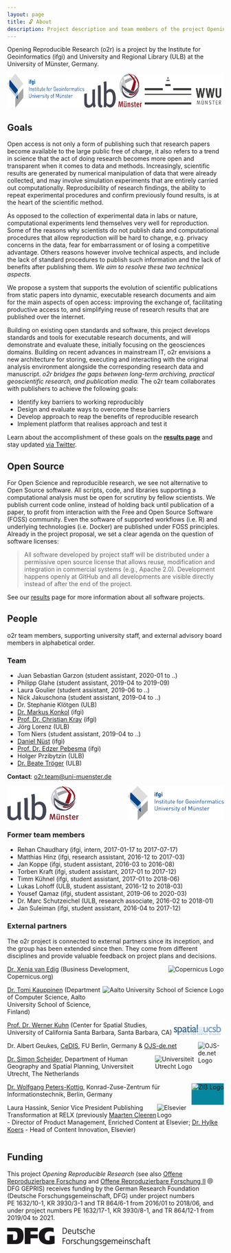 ```yaml
---
layout: page
title: 🔓 About
description: Project description and team members of the project Opening Reproducible Research
---
```


Opening Reproducible Research (o2r) is a project by the Institute for Geoinformatics (ifgi) and University and Regional Library (ULB) at the University of Münster, Germany.

<div style="display: flex; justify-content:space-between;">
  <a href="https://www.uni-muenster.de/Geoinformatics/" title="ifgi website"><img src="/public/images/ifgilogo.svg" height="80" alt="ifgi Logo" /></a>
  <a href="https://www.ulb.uni-muenster.de/" title="ULB website"><img src="/public/images/ulblogo.svg" height="80" alt="ULB Logo" /></a>
  <a href="https://www.uni-muenster.de/" title="WWU website"><img src="/public/images/wwulogo.svg" height="80" alt="WWU Logo" /></a>
</div>

## Goals

Open access is not only a form of publishing such that research papers become available to the large public free of charge, it also refers to a trend in science that the act of doing research becomes more open and transparent when it comes to data and methods.
Increasingly, scientific results are generated by numerical manipulation of data that were already collected, and may involve simulation experiments that are entirely carried out computationally.
Reproducibility of research findings, the ability to repeat experimental procedures and confirm previously found results, is at the heart of the scientific method.

As opposed to the collection of experimental data in labs or nature, computational experiments lend themselves very well for reproduction. 
Some of the reasons why scientists do not publish data and computational procedures that allow reproduction will be hard to change, e.g. privacy concerns in the data, fear for embarrassment or of losing a competitive advantage.
Others reasons however involve technical aspects, and include the lack of standard procedures to publish such information and the lack of benefits after publishing them.
*We aim to resolve these two technical aspects.*

We propose a system that supports the evolution of scientific publications from static papers into dynamic, executable research documents and aim for the main aspects of open access: improving the exchange of, facilitating productive access to, and simplifying reuse of research results that are published over the internet.

Building on existing open standards and software, this project develops standards and tools for executable research documents, and will demonstrate and evaluate these, initially focusing on the geosciences domains.
Building on recent advances in mainstream IT, o2r envisions a new architecture for storing, executing and interacting with the original analysis environment alongside the corresponding research data and manuscript.
_o2r bridges the gaps between long-term archiving, practical geoscientific research, and publication media._
The o2r team collaborates with publishers to achieve the following goals:

- Identify key barriers to working reproducibly
- Design and evaluate ways to overcome these barriers
- Develop approach to reap the benefits of reproducible research
- Implement platform that realises approach and test it

Learn about the accomplishment of these goals on the **[results page](/results)** and stay updated [via Twitter](https://twitter.com/o2r_project).

## Open Source

For Open Science and reproducible research, we see not alternative to Open Source software.
All scripts, code, and libraries supporting a computational analysis must be open for scrutiny by fellow scientists.
We publish current code online, instead of holding back until publication of a paper, to profit from interaction with the Free and Open Source Software (FOSS) community.
Even the software of supported workflows (i.e. R) and underlying technologies (i.e. Docker) are published under FOSS principles.
Already in the project proposal, we set a clear agenda on the question of software licenses:

> All software developed by project staff will be distributed under a permissive open source license that allows reuse, modification and integration in commercial systems (e.g., Apache 2.0). Development happens openly at GitHub and all developments are visible directly instead of after the end of the project.

See our [results](/results) page for more information about all software projects.

## People

o2r team members, supporting university staff, and external advisory board members in alphabetical order.

### Team

- Juan Sebastian Garzon (student assistant, 2020-01 to ..)
- Philipp Glahe (student assistant, 2019-04 to 2019-09)
- Laura Goulier (student assistant, 2019-06 to ..)
- Nick Jakuschona (student assistant, 2019-04 to ..)
- Dr. Stephanie Klötgen (ULB)
- [Dr. Markus Konkol](http://www.uni-muenster.de/Geoinformatics/en/institute/staff/index.php/125/Markus_Konkol) (ifgi)
- [Prof. Dr. Christian Kray](http://www.uni-muenster.de/Geoinformatics/institute/staff/index.php/118/Christian_Kray) (ifgi)
- Jörg Lorenz (ULB)
- Tom Niers (student assistant, 2019-04 to ..)
- [Daniel Nüst](http://www.uni-muenster.de/Geoinformatics/en/institute/staff/index.php/35/Daniel_N%C3%BCst) (ifgi)
- [Prof. Dr. Edzer Pebesma](http://www.uni-muenster.de/Geoinformatics/institute/staff/index.php/119/Edzer_Pebesma) (ifgi)
- Holger Przibytzin (ULB)
- [Dr. Beate Tröger](https://www.ulb.uni-muenster.de/~personal/troeger) (ULB)

**Contact**: [o2r.team@uni-muenster.de](mailto:o2r.team@uni-muenster.de)

[<img src="/public/images/ulblogo.svg" height="80" style="float: left" alt="ULB Logo" />](https://www.ulb.uni-muenster.de/)

[<img src="/public/images/ifgilogo.svg" height="80" style="float: right" alt="ifgi Logo" />](https://www.uni-muenster.de/Geoinformatics/)

<div style="clear: both;"></div>

### Former team members

- Rehan Chaudhary (ifgi, intern, 2017-01-17 to 2017-07-17)
- Matthias Hinz (ifgi, research assistant, 2016-12 to 2017-03)
- Jan Koppe (ifgi, student assistant, 2016-03 to 2016-08)
- Torben Kraft (ifgi, student assistant, 2017-01 to 2017-12)
- Timm Kühnel (ifgi, student assistant, 2017-01 to 2018-06)
- Lukas Lohoff (ULB, student assistant, 2016-12 to 2018-03)
- Yousef Qamaz (ifgi, student assistant, 2019-06 to 2020-03)
- Dr. Marc Schutzeichel (ULB, research associate, 2016-02 to 2018-01)
- Jan Suleiman (ifgi, student assistant, 2016-04 to 2017-12)

### External partners

The o2r project is connected to external partners since its inception, and the group has been extended since then.
They come from different disciplines and provide valuable feedback on project plans and decisions.

[<img src="{{ 'public/images/logo_copernicus_publications_rgb.png' | relative_url }}" style="float:right;" height="30" alt="Copernicus Logo" />](https://www.copernicus.org/)[Dr. Xenia van Edig](http://www.copernicus.org/contact_us.html) (Business Development, Copernicus.org)

[<img src="https://upload.wikimedia.org/wikipedia/en/thumb/2/2f/Aalto_University_School_of_Science.svg/137px-Aalto_University_School_of_Science.svg.png" style="float:right;" height="50" alt="Aalto University School of Science Logo" />](http://sci.aalto.fi/en/)[Dr. Tomi Kauppinen](http://www.kauppinen.net/tomi/) (Department of Computer Science, Aalto University School of Science, Finland)

[<img src="/public/images/spatial-ucsb-logo.jpg" style="float:right;" height="40" alt="Spatial@UCSB Logo" />](http://spatial.ucsb.edu/) [Prof. Dr. Werner Kuhn](http://geog.ucsb.edu/~kuhn/) (Center for Spatial Studies, University of California Santa Barbara, Santa Barbara, CA)

[<img src="https://www.ojs-de.net/fileadmin/logos/logo-ojs-deDOTnet.svg" style="float:right;" width="60" alt="OJS-de.net Logo" />](http://www.ojs-de.net/) Dr. Albert Geukes, [CeDIS](https://www.cedis.fu-berlin.de/), FU Berlin, Germany & [OJS-de.net](http://www.ojs-de.net/)

[<img src="https://www.uu.nl/medewerkers/static/img/logo.27b569c.svg" style="float:right;" width="100" alt="Universiteit Utrecht Logo" />](https://www.uu.nl/)[Dr. Simon Scheider](https://www.uu.nl/staff/SScheider/Profile), Department of Human Geography and Spatial Planning, Universiteit Utrecht, The Netherlands

[<img src="https://www.zib.de/sites/all/themes/zib/images/zib_logo_header.png" style="float:right; background: #04879F;" height="50" alt="ZIB Logo" />](https://www.zib.de)[Dr. Wolfgang Peters-Kottig](https://www.zib.de/members/peters-kottig), Konrad-Zuse-Zentrum für Informationstechnik, Berlin, Germany

[<img src="https://upload.wikimedia.org/wikipedia/commons/thumb/e/e7/Elsevier.svg/218px-Elsevier.svg.png" style="float:right;" width="80" alt="Elsevier Logo" />](http://elsevier.com/) Laura Hassink, Senior Vice President Publishing Transformation at RELX (previously [Maarten Cleeren](https://www.linkedin.com/in/maarten-cleeren-3bb39032/) - Director of Product Management, Enriched Content at Elsevier; [Dr. Hylke Koers](https://www.linkedin.com/in/hylke-koers-b826141) - Head of Content Innovation, Elsevier)

<div style="clear: both;"></div>

## Funding

This project _Opening Reproducible Research_ (see also [Offene Reproduzierbare Forschung](https://gepris.dfg.de/gepris/projekt/274927273) and [Offene Reproduzierbare Forschung II](https://gepris.dfg.de/gepris/projekt/415851837) @ DFG GEPRIS) receives funding by the German Research Foundation (Deutsche Forschungsgemeinschaft, DFG) under project numbers PE&nbsp;1632/10-1, KR&nbsp;3930/3-1 and TR&nbsp;864/6-1 from 2016/01 to 2018/06, and under project numbers PE&nbsp;1632/17-1, KR&nbsp;3930/8-1, and TR&nbsp;864/12-1 from 2019/04 to 2021.

[<img src="/public/images/dfg_logo_schriftzug_schwarz.png" alt="DFG Logo" />](http://www.dfg.de)
